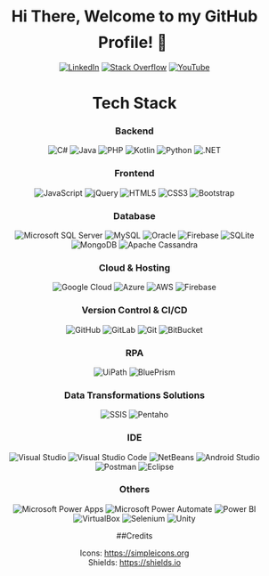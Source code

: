 
<h1 align="center">Hi There, Welcome to my GitHub Profile! 👋 <img height="40"></h1>

<div align=center>
<a href="https://www.linkedin.com/in/karen-delgado-it/"><img src="https://img.shields.io/badge/Linkedin-0077b5?style=flat&logo=linkedin" alt="LinkedIn" /></a>
<a href="https://stackoverflow.com/users/7994352/tana"><img src="https://img.shields.io/badge/Stack Overflow-f48024?style=flat&logo=stackoverflow&logoColor=white" alt="Stack Overflow" /></a>
<a href="https://www.youtube.com/channel/UCTGH9EEl5c0be2sAcqf1d9Q/"><img src="https://img.shields.io/badge/YouTube-FF0000?style=flat&logo=YouTube&logoColor=white" alt="YouTube" /></a>


 
 <h1 align="center">Tech Stack</h1>

<h3 align="center">Backend</h3>


![C#](https://img.shields.io/badge/C%23-239120?style=flat-square&logo=csharp&logoColor=white)
![Java](https://img.shields.io/badge/-Java-007396?style=flat-square&logo=java)
![PHP](https://img.shields.io/badge/PHP-777BB4?style=flat-square&logo=php&logoColor=white)
![Kotlin](https://img.shields.io/badge/Kotlin-0095D5?&style=flat-square&logo=kotlin&logoColor=white)
![Python](https://img.shields.io/badge/Python-14354C?style=flat-square&logo=python&logoColor=white)
![.NET](https://img.shields.io/badge/.NET-5C2D91?style=flat-square&logo=.net&logoColor=white)

 
<h3 align="center">Frontend</h3>
 
![JavaScript](https://img.shields.io/badge/-JavaScript-black?style=flat-square&logo=javascript)
![jQuery](https://img.shields.io/badge/jQuery-0769AD?style=flat-square&logo=jquery&logoColor=white)
![HTML5](https://img.shields.io/badge/HTML5-E34F26?style=flat-square&logo=html5&logoColor=white)
![CSS3](https://img.shields.io/badge/CSS3-1572B6?style=flat-square&logo=css3&logoColor=white)
![Bootstrap](https://img.shields.io/badge/-Bootstrap-7952B3?style=flat-square&logo=bootstrap&logoColor=white)

<h3 align="center">Database</h3>

![Microsoft SQL Server](https://img.shields.io/badge/Microsoft%20SQL%20Server-CC2927.svg?style=flat-square&logo=microsoftsqlserver&logoColor=white)
![MySQL](https://img.shields.io/badge/MySQL-4479A1.svg?style=flat-square&logo=mysql&logoColor=white)
![Oracle](https://img.shields.io/badge/Oracle-F80000.svg?style=flat-square&logo=oracle&logoColor=white)
![Firebase](https://img.shields.io/badge/Firebase-FFCA28.svg?style=flat-square&logo=firebase&logoColor=white)
![SQLite](https://img.shields.io/badge/SQLite-003B57.svg?&style=flat-square&logo=sqlite&logoColor=white)
![MongoDB](https://img.shields.io/badge/Mongo%20DB-47A248.svg?style=flat-square&logo=mongodb&logoColor=white)
![Apache Cassandra](https://img.shields.io/badge/Apache%20Cassandra-1287B1.svg?style=flat-square&logo=apachecassandra&logoColor=white) 


<h3 align="center">Cloud & Hosting</h3>

![Google Cloud](https://img.shields.io/badge/Google%20Cloud-4285F4.svg?style=flat-square&logo=googlecloud&logoColor=white)
![Azure](https://img.shields.io/badge/Azure-0078D4?&style=flat-square&logo=microsoftazure&logoColor=white)
![AWS](https://img.shields.io/badge/AWS-E26208.svg?style=flat-square&logo=amazonaws&logoColor=white)
![Firebase](https://img.shields.io/badge/Firebase-FFCA28.svg?style=flat-square&logo=firebase&logoColor=white)

<h3 align="center">Version Control & CI/CD</h3>
 
![GitHub](https://img.shields.io/badge/-GitHub-181717?style=flat-square&logo=github)
![GitLab](https://img.shields.io/badge/GitLab-330F63?style=flat-square&logo=gitlab&logoColor=white)
![Git](https://img.shields.io/badge/-Git-05122A?style=flat-square&logo=git)
![BitBucket](https://img.shields.io/badge/-BitBucket-darkblue?style=flat-square&logo=bitbucket)

<h3 align="center">RPA</h3>
 
![UiPath](https://img.shields.io/badge/UiPath-F05032.svg?&style=flat-square&logo=UiPath&logoColor=white)
![BluePrism](https://img.shields.io/badge/Blue%20Prism-071D49.svg?&style=flat-square&logo=BluePrism&logoColor=white)

<h3 align="center">Data Transformations Solutions</h3>
 
 ![SSIS](https://img.shields.io/badge/Microsoft%20SQL%20Integration%20Services%20(SSIS)-CC2927.svg?&style=flat-square&logo=microsoftsqlserver&logoColor=white)
 ![Pentaho](https://img.shields.io/badge/Pentaho-025E8C.svg?&style=flat-square&logo=pentaho&logoColor=white)

<h3 align="center">IDE</h3>
 
![Visual Studio](https://img.shields.io/badge/Visual%20Studio-5C2D91.svg?style=flat-square&logo=visualstudio&logoColor=white) 
![Visual Studio Code](https://img.shields.io/badge/-Visual%20Studio%20Code-007ACC?style=flat-square&logo=visual-studio-code&logoColor=white)
![NetBeans](https://img.shields.io/badge/NetBeans-1B6AC6?style=flat-square&logo=apachenetbeanside&logoColor=white)
![Android Studio](https://img.shields.io/badge/Android%20Studio-3DDC84?style=flat-square&logo=android&logoColor=white)
![Postman](https://img.shields.io/badge/Postman-FF6C37.svg?style=flat-square&logo=postman&logoColor=white)
![Eclipse](https://img.shields.io/badge/Eclipse-2C2255.svg?style=flat-square&logo=eclipseide&logoColor=white)

<h3 align="center">Others</h3>

![Microsoft Power Apps](https://img.shields.io/badge/Microsoft%20Power%20Apps-742774.svg?style=flat-square&logo=powerapps&logoColor=white)
![Microsoft Power Automate](https://img.shields.io/badge/Microsoft%20Power%20Automate-0066FF.svg?style=flat-square&logo=powerautomate&logoColor=white)
![Power BI](https://img.shields.io/badge/Power%20BI-F2C811.svg?&style=flat-square&logo=powerbi&logoColor=white)
![VirtualBox](https://img.shields.io/badge/VirtualBox-183A61.svg?style=flat-square&logo=virtualbox&logoColor=white)
![Selenium](https://img.shields.io/badge/selenium-%2343B02A.svg?style=flat-square&logo=selenium&logoColor=white)
![Unity](https://img.shields.io/badge/Unity-100000?style=flat-square&logo=unity&logoColor=white)
 
 ##Credits
 
Icons: https://simpleicons.org <br>
Shields: https://shields.io
  
  
  










